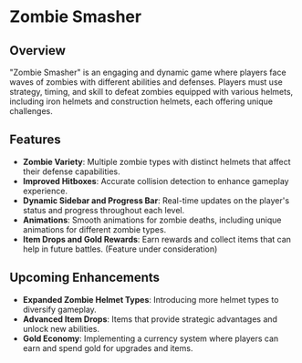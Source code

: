 # Zombie Smasher

## Overview

"Zombie Smasher" is an engaging and dynamic game where players face waves of zombies with different abilities and defenses. Players must use strategy, timing, and skill to defeat zombies equipped with various helmets, including iron helmets and construction helmets, each offering unique challenges.

## Features

- **Zombie Variety**: Multiple zombie types with distinct helmets that affect their defense capabilities.
- **Improved Hitboxes**: Accurate collision detection to enhance gameplay experience.
- **Dynamic Sidebar and Progress Bar**: Real-time updates on the player's status and progress throughout each level.
- **Animations**: Smooth animations for zombie deaths, including unique animations for different zombie types.
- **Item Drops and Gold Rewards**: Earn rewards and collect items that can help in future battles. (Feature under consideration)

## Upcoming Enhancements

- **Expanded Zombie Helmet Types**: Introducing more helmet types to diversify gameplay.
- **Advanced Item Drops**: Items that provide strategic advantages and unlock new abilities.
- **Gold Economy**: Implementing a currency system where players can earn and spend gold for upgrades and items.